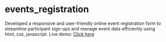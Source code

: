 # events_registration
Developed a responsive and user-friendly online event registration form to streamline participant sign-ups and manage event data efficiently using html, css, javascript.
Live demo: [Click here](https://berwincr.github.io/events_registration/)
